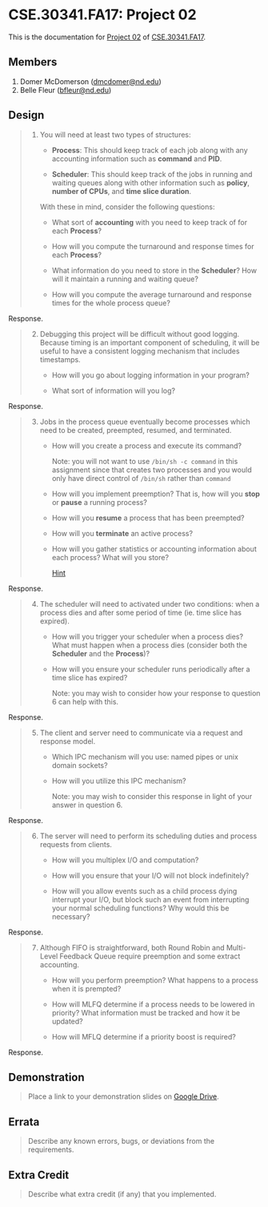CSE.30341.FA17: Project 02
==========================

This is the documentation for [Project 02] of [CSE.30341.FA17].

Members
-------

1. Domer McDomerson (dmcdomer@nd.edu)
2. Belle Fleur (bfleur@nd.edu)

Design
------

> 1. You will need at least two types of structures:
>
>       - **Process**: This should keep track of each job along with any
>         accounting information such as **command** and **PID**.
>
>       - **Scheduler**: This should keep track of the jobs in running and
>         waiting queues along with other information such as **policy**,
>         **number of CPUs**, and **time slice duration**.
>
>       With these in mind, consider the following questions:
>
>       - What sort of **accounting** with you need to keep track of for each
>         **Process**?
>
>       - How will you compute the turnaround and response times for each
>         **Process**?
>
>       - What information do you need to store in the **Scheduler**?  How will
>         it maintain a running and waiting queue?
>
>       - How will you compute the average turnaround and response times for
>         the whole process queue?

Response.

> 2. Debugging this project will be difficult without good logging.  Because
>    timing is an important component of scheduling, it will be useful to have
>    a consistent logging mechanism that includes timestamps.
>
>       - How will you go about logging information in your program?
>
>       - What sort of information will you log?

Response.

> 3. Jobs in the process queue eventually become processes which need to be
>    created, preempted, resumed, and terminated.
>
>       - How will you create a process and execute its command?
>
>           Note: you will not want to use `/bin/sh -c command` in this
>           assignment since that creates two processes and you would only have
>           direct control of `/bin/sh` rather than `command`
>
>       - How will you implement preemption?  That is, how will you **stop** or
>         **pause** a running process?
>
>       - How will you **resume** a process that has been preempted?
>
>       - How will you **terminate** an active process?
>
>       - How will you gather statistics or accounting information about each
>         process?  What will you store?
>
>           [Hint](https://stackoverflow.com/questions/16726779/how-do-i-get-the-total-cpu-usage-of-an-application-from-proc-pid-stat)

Response.

> 4. The scheduler will need to activated under two conditions: when a process
>    dies and after some period of time (ie. time slice has expired).
>
>       - How will you trigger your scheduler when a process dies?  What must
>         happen when a process dies (consider both the **Scheduler** and the
>         **Process**)?
>
>       - How will you ensure your scheduler runs periodically after a time
>         slice has expired?
>
>           Note: you may wish to consider how your response to question 6 can
>           help with this.

Response.

> 5. The client and server need to communicate via a request and response
>    model.
>
>       - Which IPC mechanism will you use: named pipes or unix domain sockets?
>
>       - How will you utilize this IPC mechanism?
>
>           Note: you may wish to consider this response in light of your
>           answer in question 6.

Response.

> 6. The server will need to perform its scheduling duties and process requests
>    from clients.
>
>       - How will you multiplex I/O and computation?
>
>       - How will you ensure that your I/O will not block indefinitely?
>
>       - How will you allow events such as a child process dying interrupt
>         your I/O, but block such an event from interrupting your normal
>         scheduling functions?  Why would this be necessary?

Response.

> 7. Although FIFO is straightforward, both Round Robin and Multi-Level
>    Feedback Queue require preemption and some extract accounting.
>
>       - How will you perform preemption?  What happens to a process when it
>         is prempted?
>
>       - How will MLFQ determine if a process needs to be lowered in priority?
>         What information must be tracked and how it be updated?
>
>       - How will MFLQ determine if a priority boost is required?

Response.

Demonstration
-------------

> Place a link to your demonstration slides on [Google Drive].

Errata
------

> Describe any known errors, bugs, or deviations from the requirements.

Extra Credit
------------

> Describe what extra credit (if any) that you implemented.




[Project 02]:       https://www3.nd.edu/~pbui/teaching/cse.30341.fa17/project02.html
[CSE.30341.FA17]:   https://www3.nd.edu/~pbui/teaching/cse.30341.fa17/
[Google Drive]:     https://drive.google.com
